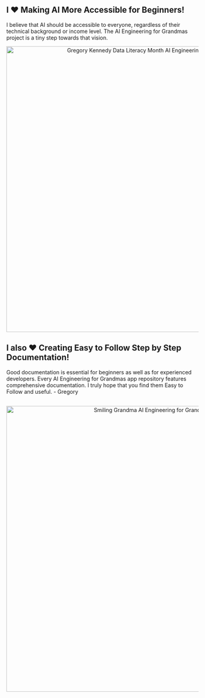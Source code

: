 ## I ❤️ Making AI More Accessible for Beginners! 
I believe that AI should be accessible to everyone, regardless of their technical background or income level.  The AI Engineering for Grandmas project is a tiny step towards that vision. 


<p align="center">
  <img src="https://github.com/user-attachments/assets/ff2f2168-e350-4ff8-9891-4994676a19a5" alt="Gregory Kennedy Data Literacy Month AI Engineering for Grandmas" width="750">
</p>

## I also ❤️ Creating Easy to Follow Step by Step Documentation! 
Good documentation is essential for beginners as well as for experienced developers.  Every AI Engineering for Grandmas app repository features comprehensive documentation.  I truly hope that you find them Easy to Follow and useful. - Gregory
##
<p align="center">
  <img src="https://github.com/user-attachments/assets/b83b0954-09fd-4d04-95cc-6fcff23f210e" alt="Smiling Grandma AI Engineering for Grandmas" width="750">
</p>

<!---
aiengineeringforgrandmas/aiengineeringforgrandmas is a ✨ special ✨ repository because its `README.md` (this file) appears on your GitHub profile.
You can click the Preview link to take a look at your changes.
--->


